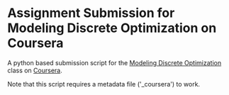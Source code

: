 Assignment Submission for Modeling Discrete Optimization on Coursera
==========

A python based submission script for the [Modeling Discrete Optimization](https://www.coursera.org/learn/modelingoptimization/) class on [Coursera](https://www.coursera.org).

Note that this script requires a metadata file ('_coursera') to work.
